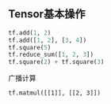 ## Tensor基本操作

```python
tf.add(1, 2)
tf.add([1, 2], [3, 4])
tf.square(5)
tf.reduce_sum([1, 2, 3])
tf.square(2) + tf.square(3)
```


广播计算
```
tf.matmul([[1]], [[2, 3]])
```
